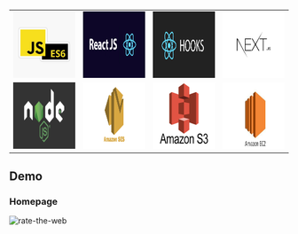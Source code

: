 <table>
  <tr>
    <td><img src="readmeImages/JSES6.jpg" width=600 height=120></td>
    <td><img src="readmeImages/ReactJS.png" width=600 height=120></td>
    <td><img src="readmeImages/ReactHooks.png" width=600 height=120></td>
    <td><img src="readmeImages/NextJs.png" width=600 height=120></td>
  </tr>
  <tr>
    <td><img src="readmeImages/Node.png" width=600 height=120></td>
    <td><img src="readmeImages/SES.png" width=600 height=120></td>
    <td><img src="readmeImages/S3.png" width=600 height=120></td>
    <td><img src="readmeImages/EC2.jpeg" width=600 height=120></td>
  </tr>
 </table>

## Demo

### Homepage

![rate-the-web](https://user-images.githubusercontent.com/22078200/103574520-1b045480-4e9e-11eb-9d80-54bfc77c3e91.gif)
